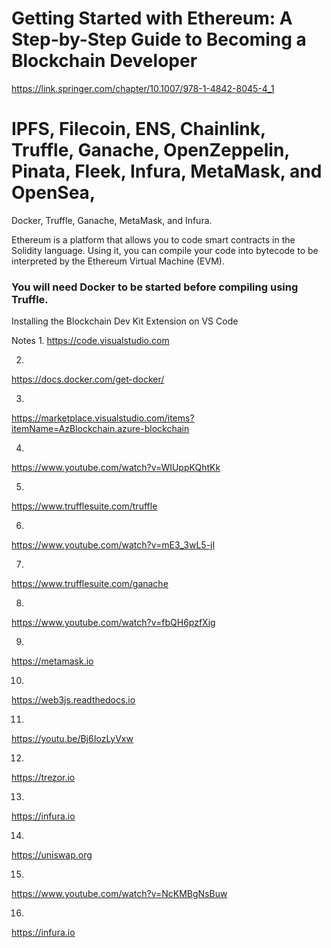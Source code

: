 # Getting Started with Ethereum: A Step-by-Step Guide to Becoming a Blockchain Developer
https://link.springer.com/chapter/10.1007/978-1-4842-8045-4_1

# IPFS, Filecoin, ENS, Chainlink, Truffle, Ganache, OpenZeppelin, Pinata, Fleek, Infura, MetaMask, and OpenSea, 
Docker, Truffle, Ganache, MetaMask, and Infura.

Ethereum is a platform that allows you to code smart contracts in the Solidity language. Using it, you can compile your code into bytecode to be interpreted by the Ethereum Virtual Machine (EVM).


### You will need Docker to be started before compiling using Truffle.
Installing the Blockchain Dev Kit Extension on VS Code

Notes
1.
https://code.visualstudio.com

2.
https://docs.docker.com/get-docker/

3.
https://marketplace.visualstudio.com/items?itemName=AzBlockchain.azure-blockchain

4.
https://www.youtube.com/watch?v=WIUppKQhtKk

5.
https://www.trufflesuite.com/truffle

6.
https://www.youtube.com/watch?v=mE3_3wL5-jI

7.
https://www.trufflesuite.com/ganache

8.
https://www.youtube.com/watch?v=fbQH6pzfXig

9.
https://metamask.io

10.
https://web3js.readthedocs.io

11.
https://youtu.be/Bj6IozLyVxw

12.
https://trezor.io

13.
https://infura.io

14.
https://uniswap.org

15.
https://www.youtube.com/watch?v=NcKMBgNsBuw

16.
https://infura.io
